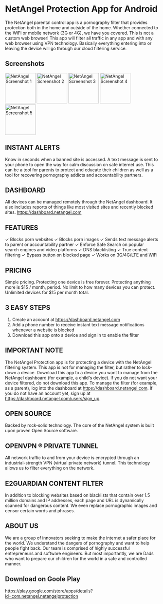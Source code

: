 # NetAngel Protection App for Android

The NetAngel parental control app is a pornography filter that provides protection both in the home and outside of the home. Whether connected to the WiFi or mobile network (3G or 4G), we have you covered. This is not a custom web browser! This app will filter all traffic in any app and with any web browser using VPN technology. Basically everything entering into or leaving the device will go through our cloud filtering service.

## Screenshots

<img alt="NetAngel Screenshot 1" src="https://lh3.googleusercontent.com/12NtxCIPSqVDNQeu8YadNHaUIYQu5q1ru3n-ixji1m2kssdJV7IIMF-zcOmLVhCXhg=h900-rw" width="100px">

<img alt="NetAngel Screenshot 2" src="https://lh3.googleusercontent.com/qR-1cyyxc-_qKyF1KSpR6h7csoyIY85YCxLUXx_dlORN8Zn3B2F3ZLw6ECq8JT3Ynw=h900-rw" width="100px">

<img alt="NetAngel Screenshot 3" src="https://lh3.googleusercontent.com/AaqxG5YFOj1wTosx-akaH_RyOUga4L3_WL6VxuKfRYTVQb5EAhlP060RJFPhZax1N48=h900-rw" width="100px">

<img alt="NetAngel Screenshot 4" src="https://lh3.googleusercontent.com/VVfsyGpMmKiHuotHBJoVtfC7_TewrwubIeW07aW9qlOmaYU2H9HbaZvykR-8UIK75DM=h900-rw" width="100px">

<img alt="NetAngel Screenshot 5" src="https://lh3.googleusercontent.com/a15yNUOLv9Y4whRXJkWCOvmIuGuXgkSPmZuYrnJvaVK9Z0D5uI_7I6dMoyNxKlmM-FA=h900-rw" width="100px">

## INSTANT ALERTS

Know in seconds when a banned site is accessed. A text message is sent to your phone to open the way for calm discussion on safe internet use. This can be a tool for parents to protect and educate their children as well as a tool for recovering pornography addicts and accountability partners.

## DASHBOARD

All devices can be managed remotely through the NetAngel dashboard. It also includes reports of things like most visited sites and recently blocked sites. https://dashboard.netangel.com

## FEATURES

✓ Blocks porn websites
✓ Blocks porn images
✓ Sends text message alerts to parent or accountability partner
✓ Enforce Safe Search on popular search engines and video platforms
✓ DNS blacklisting
✓ True content filtering
✓ Bypass button on blocked page
✓ Works on 3G/4G/LTE and WiFi

## PRICING

Simple pricing. Protecting one device is free forever. Protecting anything more is $15 / month, period. No limit to how many devices you can protect. Unlimited devices for $15 per month total.

## 3 EASY STEPS

1. Create an account at https://dashboard.netangel.com
2. Add a phone number to receive instant text message notifications whenever a website is blocked
3. Download this app onto a device and sign in to enable the filter

## IMPORTANT NOTE

The NetAngel Protection app is for protecting a device with the NetAngel filtering system. This app is not for managing the filter, but rather to lock-down a device. Download this app to a device you want to manage from the NetAngel dashboard (for example, a child's device). If you do not want your device filtered, do not download this app. To manage the filter (for example, as a parent), log into the dashboard at https://dashboard.netangel.com. If you do not have an account yet, sign up at https://dashboard.netangel.com/users/sign_up.

## OPEN SOURCE

Backed by rock-solid technology. The core of the NetAngel system is built upon proven Open Source software.

## OPENVPN ® PRIVATE TUNNEL

All network traffic to and from your device is encrypted through an industrial-strength VPN (virtual private network) tunnel. This technology allows us to filter everything on the network.

## E2GUARDIAN CONTENT FILTER

In addition to blocking websites based on blacklists that contain over 1.5 million domains and IP addresses, each page and URL is dynamically scanned for dangerous content. We even replace pornographic images and censor certain words and phrases.

## ABOUT US

We are a group of innovators seeking to make the internet a safer place for the world. We understand the dangers of pornography and want to help people fight back. Our team is comprised of highly successful entrepreneurs and software engineers. But most importantly, we are Dads who want to prepare our children for the world in a safe and controlled manner.

## Download on Goole Play

https://play.google.com/store/apps/details?id=com.netangel.netangelprotection
